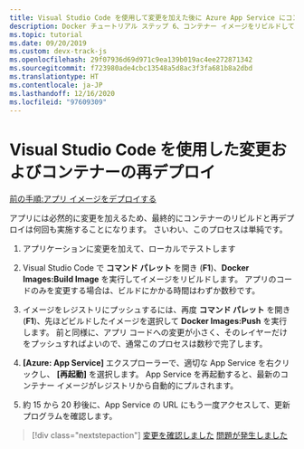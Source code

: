 ```yaml
---
title: Visual Studio Code を使用して変更を加えた後に Azure App Service にコンテナーを再デプロイする
description: Docker チュートリアル ステップ 6、コンテナー イメージをリビルドして再デプロイするための簡単な手順。
ms.topic: tutorial
ms.date: 09/20/2019
ms.custom: devx-track-js
ms.openlocfilehash: 29f07936d69d971c9ea139b019ac4ee272871342
ms.sourcegitcommit: f723980ade4cbc13548a5d8ac3f3fa681b8a2dbd
ms.translationtype: HT
ms.contentlocale: ja-JP
ms.lasthandoff: 12/16/2020
ms.locfileid: "97609309"
---
```

# <a name="make-changes-and-redeploy-a-container-using-visual-studio-code"></a>Visual Studio Code を使用した変更およびコンテナーの再デプロイ

[前の手順:アプリ イメージをデプロイする](tutorial-vscode-docker-node-05.md)

アプリには必然的に変更を加えるため、最終的にコンテナーのリビルドと再デプロイは何回も実施することになります。 さいわい、このプロセスは単純です。

1. アプリケーションに変更を加えて、ローカルでテストします 

1. Visual Studio Code で **コマンド パレット** を開き (**F1**)、**Docker Images:Build Image** を実行してイメージをリビルドします。 アプリのコードのみを変更する場合は、ビルドにかかる時間はわずか数秒です。

1. イメージをレジストリにプッシュするには、再度 **コマンド パレット** を開き (**F1**)、先ほどビルドしたイメージを選択して **Docker Images:Push** を実行します。 前と同様に、アプリ コードへの変更が小さく、そのレイヤーだけをプッシュすればよいので、通常このプロセスは数秒で完了します。

1. **[Azure: App Service]** エクスプローラーで、適切な App Service を右クリックし、 **[再起動]** を選択します。 App Service を再起動すると、最新のコンテナー イメージがレジストリから自動的にプルされます。

1. 約 15 から 20 秒後に、App Service の URL にもう一度アクセスして、更新プログラムを確認します。

> [!div class="nextstepaction"]
> [変更を確認しました](tutorial-vscode-docker-node-07.md) [問題が発生しました](https://www.research.net/r/PWZWZ52?tutorial=node-deployment-docker-extension&step=deploy-changes)
